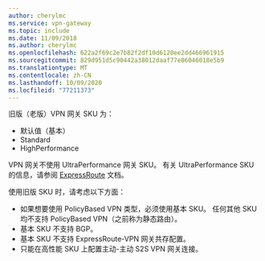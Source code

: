 ```yaml
---
author: cherylmc
ms.service: vpn-gateway
ms.topic: include
ms.date: 11/09/2018
ms.author: cherylmc
ms.openlocfilehash: 622a2f69c2e7b82f2df10d6120ee2dd466961915
ms.sourcegitcommit: 829d951d5c90442a38012daaf77e86046018e5b9
ms.translationtype: MT
ms.contentlocale: zh-CN
ms.lasthandoff: 10/09/2020
ms.locfileid: "77211373"
---
```

旧版（老版）VPN 网关 SKU 为：

* 默认值（基本）
* Standard
* HighPerformance

VPN 网关不使用 UltraPerformance 网关 SKU。 有关 UltraPerformance SKU 的信息，请参阅 [ExpressRoute](../articles/expressroute/expressroute-about-virtual-network-gateways.md) 文档。

使用旧版 SKU 时，请考虑以下方面：

* 如果想要使用 PolicyBased VPN 类型，必须使用基本 SKU。 任何其他 SKU 均不支持 PolicyBased VPN（之前称为静态路由）。
* 基本 SKU 不支持 BGP。
* 基本 SKU 不支持 ExpressRoute-VPN 网关共存配置。
* 只能在高性能 SKU 上配置主动-主动 S2S VPN 网关连接。